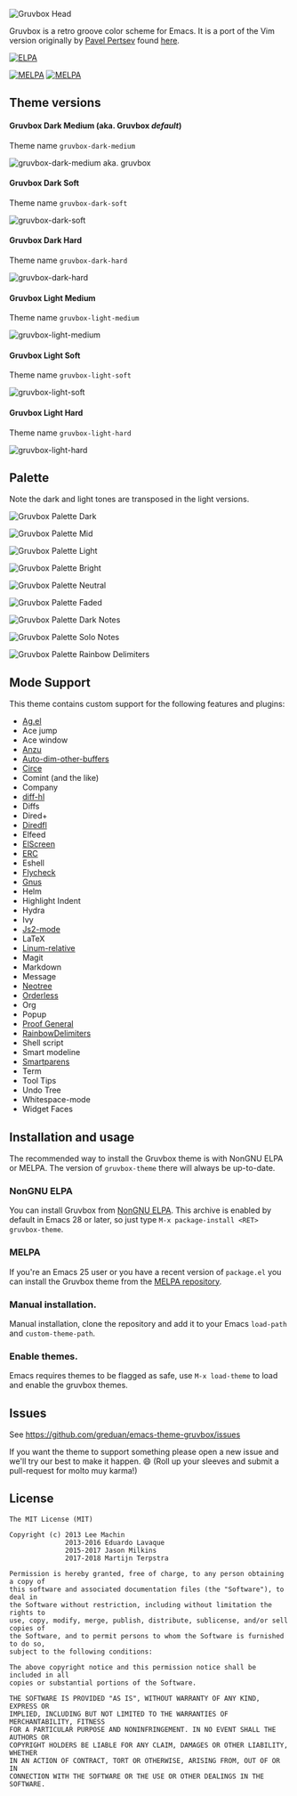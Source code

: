 ![Gruvbox Head](images/gruvbox-head.png "Gruvbox theme header")

Gruvbox is a retro groove color scheme for Emacs. It is a port of the Vim
version originally by [Pavel Pertsev](https://github.com/morhetz) found
[here](https://github.com/morhetz/gruvbox).

[![ELPA](https://elpa.nongnu.org/nongnu/gruvbox-theme.svg)](https://elpa.nongnu.org/nongnu/gruvbox-theme.html)

[![MELPA](https://stable.melpa.org/packages/gruvbox-theme-badge.svg)](https://stable.melpa.org/#/gruvbox-theme) [![MELPA](https://melpa.org/packages/gruvbox-theme-badge.svg)](https://melpa.org/#/gruvbox-theme)

## Theme versions

#### Gruvbox Dark Medium (aka. Gruvbox _default_)

Theme name `gruvbox-dark-medium`

![gruvbox-dark-medium aka. gruvbox](images/gruvbox-dark-medium-screenshot.png)

#### Gruvbox Dark Soft

Theme name `gruvbox-dark-soft`

![gruvbox-dark-soft](images/gruvbox-dark-soft-screenshot.png)

#### Gruvbox Dark Hard

Theme name `gruvbox-dark-hard`

![gruvbox-dark-hard](images/gruvbox-dark-hard-screenshot.png)

#### Gruvbox Light Medium

Theme name `gruvbox-light-medium`

![gruvbox-light-medium](images/gruvbox-light-medium-screenshot.png)

#### Gruvbox Light Soft

Theme name `gruvbox-light-soft`

![gruvbox-light-soft](images/gruvbox-light-soft-screenshot.png)

#### Gruvbox Light Hard

Theme name `gruvbox-light-hard`

![gruvbox-light-hard](images/gruvbox-light-hard-screenshot.png)

## Palette

Note the dark and light tones are transposed in the light versions.

![Gruvbox Palette Dark](images/darktones-palette.png "Gruvbox theme palette")

![Gruvbox Palette Mid](images/midtones-palette.png "Gruvbox theme palette")

![Gruvbox Palette Light](images/lighttones-palette.png "Gruvbox theme palette")

![Gruvbox Palette Bright](images/bright-colors-palette.png "Gruvbox theme palette")

![Gruvbox Palette Neutral](images/neutral-colors-palette.png "Gruvbox theme palette")

![Gruvbox Palette Faded](images/faded-colors-palette.png "Gruvbox theme palette")

![Gruvbox Palette Dark Notes](images/darknotes-palette.png "Gruvbox theme palette")

![Gruvbox Palette Solo Notes](images/solonotes-palette.png "Gruvbox theme palette")

![Gruvbox Palette Rainbow Delimiters](images/rainbow-delimiters-palette.png "Gruvbox theme palette")

## Mode Support

This theme contains custom support for the following features and plugins:

- [Ag.el](https://github.com/Wilfred/ag.el)
- Ace jump
- Ace window
- [Anzu](https://github.com/syohex/emacs-anzu#customization)
- [Auto-dim-other-buffers](https://github.com/mina86/auto-dim-other-buffers.el)
- [Circe](https://github.com/jorgenschaefer/circe)
- Comint (and the like)
- Company
- [diff-hl](https://github.com/dgutov/diff-hl)
- Diffs
- Dired+
- [Diredfl](https://github.com/purcell/diredfl)
- Elfeed
- [ElScreen](https://github.com/knu/elscreen)
- [ERC](https://www.emacswiki.org/emacs/ERC)
- Eshell
- [Flycheck](https://www.flycheck.org/en/latest/)
- [Gnus](https://gnus.org)
- Helm
- Highlight Indent
- Hydra
- Ivy
- [Js2-mode](https://github.com/mooz/js2-mode)
- LaTeX
- [Linum-relative](https://github.com/emacsmirror/linum-relative)
- Magit
- Markdown
- Message
- [Neotree](https://github.com/jaypei/emacs-neotree)
- [Orderless](https://github.com/oantolin/orderless)
- Org
- Popup
- [Proof General](https://proofgeneral.github.io/)
- [RainbowDelimiters](https://github.com/Fanael/rainbow-delimiters)
- Shell script
- Smart modeline
- [Smartparens](https://github.com/Fuco1/smartparens)
- Term
- Tool Tips
- Undo Tree
- Whitespace-mode
- Widget Faces

## Installation and usage

The recommended way to install the Gruvbox theme is with NonGNU ELPA or MELPA.
The version of `gruvbox-theme` there will always be up-to-date.

### NonGNU ELPA

You can install Gruvbox from [NonGNU
ELPA](https://elpa.nongnu.org/nongnu/gruvbox-theme.html).  This archive is
enabled by default in Emacs 28 or later, so just type `M-x package-install <RET> gruvbox-theme`.

### MELPA

If you're an Emacs 25 user or you have a recent version of `package.el` you can
install the Gruvbox theme from the [MELPA
repository](https://melpa.org/#/gruvbox-theme).

### Manual installation.

Manual installation, clone the repository and add it to your Emacs `load-path` and `custom-theme-path`. 

### Enable themes.

Emacs requires themes to be flagged as safe, use `M-x load-theme` to load and enable the gruvbox themes. 

## Issues

See https://github.com/greduan/emacs-theme-gruvbox/issues

If you want the theme to support something please open a new issue and we'll
try our best to make it happen. :smile: (Roll up your sleeves and submit a pull-request for molto muy karma!)

## License

```
The MIT License (MIT)

Copyright (c) 2013 Lee Machin
              2013-2016 Eduardo Lavaque
              2015-2017 Jason Milkins
              2017-2018 Martijn Terpstra

Permission is hereby granted, free of charge, to any person obtaining a copy of
this software and associated documentation files (the "Software"), to deal in
the Software without restriction, including without limitation the rights to
use, copy, modify, merge, publish, distribute, sublicense, and/or sell copies of
the Software, and to permit persons to whom the Software is furnished to do so,
subject to the following conditions:

The above copyright notice and this permission notice shall be included in all
copies or substantial portions of the Software.

THE SOFTWARE IS PROVIDED "AS IS", WITHOUT WARRANTY OF ANY KIND, EXPRESS OR
IMPLIED, INCLUDING BUT NOT LIMITED TO THE WARRANTIES OF MERCHANTABILITY, FITNESS
FOR A PARTICULAR PURPOSE AND NONINFRINGEMENT. IN NO EVENT SHALL THE AUTHORS OR
COPYRIGHT HOLDERS BE LIABLE FOR ANY CLAIM, DAMAGES OR OTHER LIABILITY, WHETHER
IN AN ACTION OF CONTRACT, TORT OR OTHERWISE, ARISING FROM, OUT OF OR IN
CONNECTION WITH THE SOFTWARE OR THE USE OR OTHER DEALINGS IN THE SOFTWARE.
```
